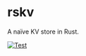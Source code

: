 # rskv
A naïve KV store in Rust.

[![Test](https://github.com/unknowntpo/rskv/actions/workflows/main.yml/badge.svg?event=push)](https://github.com/unknowntpo/rskv/actions/workflows/main.yml)